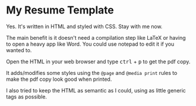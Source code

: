 # My Resume Template
Yes. It's written in HTML and styled with CSS. Stay with me now.

The main benefit is it doesn't need a compilation step like LaTeX or having to open a heavy app like Word. You could use notepad to edit it if you wanted to. 

Open the HTML in your web browser and type <kbd>ctrl</kbd> + <kbd>p</kbd> to get the pdf copy.

It adds/modifies some styles using the `@page` and `@media print` rules to make the pdf copy look good when printed.

I also tried to keep the HTML as semantic as I could, using as little generic tags as possible.
